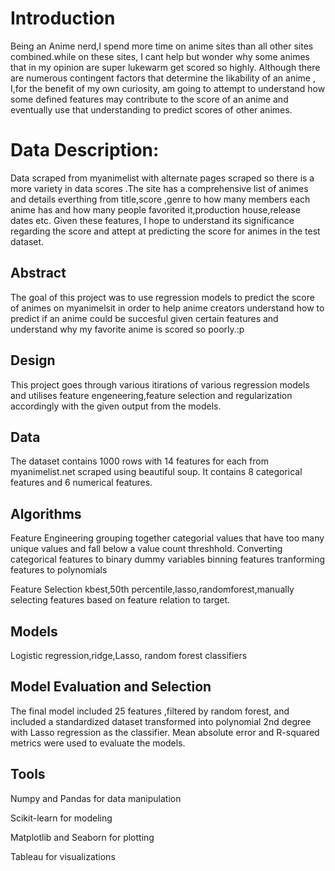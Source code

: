 
# Introduction

Being an Anime nerd,I spend more time on anime sites than all other sites combined.while on these sites, 
I cant help but wonder why some animes that in my opinion are super lukewarm get scored so highly. Although there are numerous 
contingent factors that determine the likability of an anime , I,for the benefit of my own curiosity, am going to attempt to understand 
how some defined features may contribute to the score of an anime and eventually use that understanding to predict scores of other animes.

# Data Description:

Data scraped from myanimelist with alternate pages scraped so there is a more variety in data scores .The site has a comprehensive list of animes and details everthing from title,score ,genre to how many members each anime has and how many people favorited it,production house,release dates etc.
Given these features, I hope to understand its significance regarding the score and attept at predicting the score for animes 
in the test dataset.


## Abstract

The goal of this project was to use regression models to predict the score of animes on myanimelsit in order to help anime creators understand how to predict if an anime could be succesful given certain features and understand why my favorite anime is scored so poorly.:p

## Design

This project goes through various itirations of various regression models and utilises feature engeneering,feature selection and regularization accordingly with the given output from the models.

## Data

The dataset contains 1000 rows  with 14 features for each from myanimelist.net scraped using beautiful soup. It contains 8 categorical features and 6 numerical features.

## Algorithms

Feature Engineering
grouping together categorial values that have too many unique values and fall below a value count threshhold.
Converting categorical features to binary dummy variables
binning features
tranforming features to polynomials

Feature Selection 
 kbest,50th percentile,lasso,randomforest,manually selecting features based on feature relation to target.


## Models

Logistic regression,ridge,Lasso, random forest classifiers

## Model Evaluation and Selection

The final model included 25 features ,filtered by random forest, and included a standardized dataset transformed into polynomial 2nd degree with Lasso regression as the classifier. Mean absolute error and R-squared metrics were used to evaluate the models.


## Tools

Numpy and Pandas for data manipulation

Scikit-learn for modeling

Matplotlib and Seaborn for plotting

Tableau for visualizations






